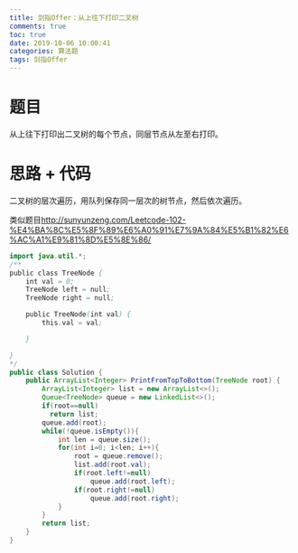 ```yaml
---
title: 剑指Offer：从上往下打印二叉树
comments: true
toc: true
date: 2019-10-06 10:00:41
categories: 算法题
tags: 剑指Offer
---
```


# 题目

从上往下打印出二叉树的每个节点，同层节点从左至右打印。

# 思路 + 代码

二叉树的层次遍历，用队列保存同一层次的树节点，然后依次遍历。

类似题目<u>http://sunyunzeng.com/Leetcode-102-%E4%BA%8C%E5%8F%89%E6%A0%91%E7%9A%84%E5%B1%82%E6%AC%A1%E9%81%8D%E5%8E%86/</u>

```java
import java.util.*;
/**
public class TreeNode {
    int val = 0;
    TreeNode left = null;
    TreeNode right = null;

    public TreeNode(int val) {
        this.val = val;

    }

}
*/
public class Solution {
    public ArrayList<Integer> PrintFromTopToBottom(TreeNode root) {
        ArrayList<Integer> list = new ArrayList<>();
        Queue<TreeNode> queue = new LinkedList<>();
        if(root==null)
          return list;
        queue.add(root);
        while(!queue.isEmpty()){
            int len = queue.size();
            for(int i=0; i<len; i++){
                root = queue.remove();
                list.add(root.val);
                if(root.left!=null)
                    queue.add(root.left);
                if(root.right!=null)
                    queue.add(root.right);
            }
        }
        return list;
    }
}
```


